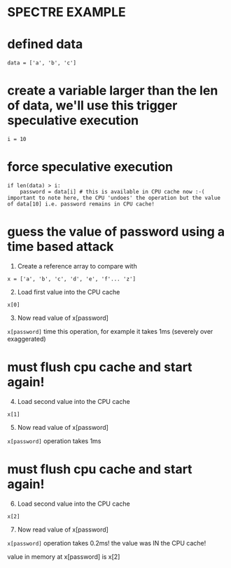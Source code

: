 # SPECTRE EXAMPLE



# defined data

```
data = ['a', 'b', 'c']
```

# create a variable larger than the len of data, we'll use this trigger speculative execution

```
i = 10
```

# force speculative execution

```
if len(data) > i:
    password = data[i] # this is available in CPU cache now :-( important to note here, the CPU 'undoes' the operation but the value of data[10] i.e. password remains in CPU cache!
```

# guess the value of password using a time based attack

1. Create a reference array to compare with

```x = ['a', 'b', 'c', 'd', 'e', 'f'... 'z']```

2. Load first value into the CPU cache

```x[0]```

3. Now read value of x[password] 

```x[password]``` time this operation, for example it takes 1ms (severely over exaggerated)

# must flush cpu cache and start again!

4. Load second value into the CPU cache

```x[1]```

5. Now read value of x[password] 

```x[password]``` operation takes 1ms

# must flush cpu cache and start again!

6. Load second value into the CPU cache

```x[2]```

7. Now read value of x[password] 

```x[password]``` operation takes 0.2ms! the value was IN the CPU cache!

value in memory at x[password] is x[2]
